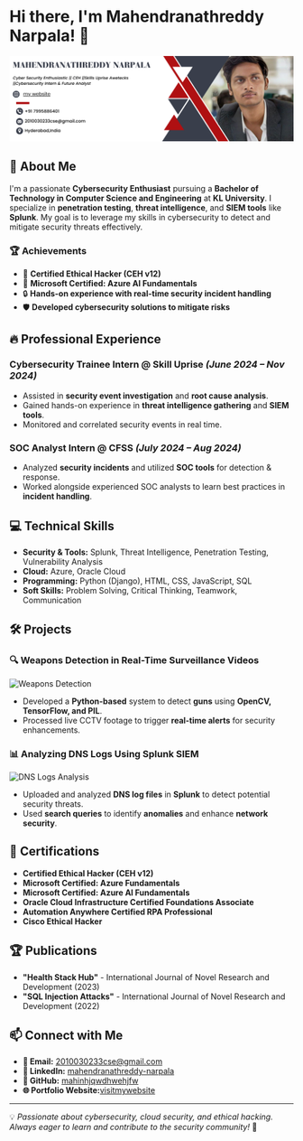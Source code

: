 # Hi there, I'm Mahendranathreddy Narpala! 👋

![Profile Banner](https://github.com/Mahinarpala-9999/Mahinarpala-9999/blob/main/Grey%20Red%20Modern%20LinkedIn%20Article%20Cover%20Image.png)

## 🚀 About Me
I'm a passionate **Cybersecurity Enthusiast** pursuing a **Bachelor of Technology in Computer Science and Engineering** at **KL University**. 
I specialize in **penetration testing**, **threat intelligence**, and **SIEM tools** like **Splunk**. 
My goal is to leverage my skills in cybersecurity to detect and mitigate security threats effectively.

### 🏆 Achievements
- 🏅 **Certified Ethical Hacker (CEH v12)**
- 🎯 **Microsoft Certified: Azure AI Fundamentals**
- 🔒 **Hands-on experience with real-time security incident handling**
- 🛡️ **Developed cybersecurity solutions to mitigate risks**

## 🔥 Professional Experience
### **Cybersecurity Trainee Intern** @ Skill Uprise *(June 2024 – Nov 2024)*
- Assisted in **security event investigation** and **root cause analysis**.
- Gained hands-on experience in **threat intelligence gathering** and **SIEM tools**.
- Monitored and correlated security events in real time.

### **SOC Analyst Intern** @ CFSS *(July 2024 – Aug 2024)*
- Analyzed **security incidents** and utilized **SOC tools** for detection & response.
- Worked alongside experienced SOC analysts to learn best practices in **incident handling**.

## 💻 Technical Skills
- **Security & Tools:** Splunk, Threat Intelligence, Penetration Testing, Vulnerability Analysis
- **Cloud:** Azure, Oracle Cloud
- **Programming:** Python (Django), HTML, CSS, JavaScript, SQL
- **Soft Skills:** Problem Solving, Critical Thinking, Teamwork, Communication

## 🛠 Projects
### **🔍 Weapons Detection in Real-Time Surveillance Videos**
![Weapons Detection](https://via.placeholder.com/800x400.png?text=Weapons+Detection+Project)
- Developed a **Python-based** system to detect **guns** using **OpenCV, TensorFlow, and PIL**.
- Processed live CCTV footage to trigger **real-time alerts** for security enhancements.

### **📊 Analyzing DNS Logs Using Splunk SIEM**
![DNS Logs Analysis](https://via.placeholder.com/800x400.png?text=DNS+Logs+Analysis+Project)
- Uploaded and analyzed **DNS log files** in **Splunk** to detect potential security threats.
- Used **search queries** to identify **anomalies** and enhance **network security**.

## 📜 Certifications
- **Certified Ethical Hacker (CEH v12)**
- **Microsoft Certified: Azure Fundamentals**
- **Microsoft Certified: Azure AI Fundamentals**
- **Oracle Cloud Infrastructure Certified Foundations Associate**
- **Automation Anywhere Certified RPA Professional**
- **Cisco Ethical Hacker**

## 🏆 Publications
- **"Health Stack Hub"** - International Journal of Novel Research and Development (2023)
- **"SQL Injection Attacks"** - International Journal of Novel Research and Development (2022)

## 📫 Connect with Me
- **📧 Email:** [2010030233cse@gmail.com](mailto:2010030233cse@gmail.com)
- **🔗 LinkedIn:** [mahendranathreddy-narpala](https://www.linkedin.com/in/mahendranathreddy-narpala-54a508211/)
- **🐙 GitHub:** [mahinhjqwdhwehjfw](https://github.com/mahinhjqwdhwehjfw)
- **🌐 Portfolio Website:**[visitmywebsite](https://wordpresswebsite.mahendranathreddynarpala.online/)

---
💡 *Passionate about cybersecurity, cloud security, and ethical hacking. Always eager to learn and contribute to the security community!* 🚀
